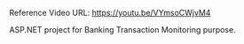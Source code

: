 Reference Video URL: https://youtu.be/VYmsoCWjvM4

ASP.NET project for Banking Transaction Monitoring purpose.

